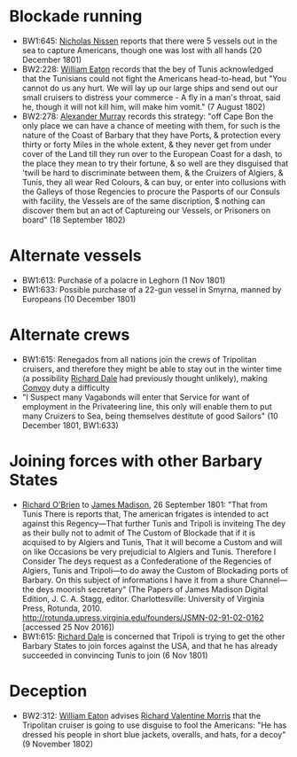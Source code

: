 # Blockade running
- BW1:645: [Nicholas Nissen]() reports that there were 5 vessels out in the sea to capture Americans, though one was lost with all hands (20 December 1801)
- BW2:228: [William Eaton]() records that the bey of Tunis acknowledged that the Tunisians could not fight the Americans head-to-head, but "You cannot do us any hurt. We will lay up our large ships and send out our small cruisers to distress your commerce - A fly in a man's throat, said he, though it will not kill him, will make him vomit." (7 August 1802)
- BW2:278: [Alexander Murray]() records this strategy: "off Cape Bon the only place we can have a chance of meeting with them, for such is the nature of the Coast of Barbary that they have Ports, & protection every thirty or forty Miles in the whole extent, & they never get from under cover of the Land till they run over to the European Coast for a dash, to the place they mean to try their fortune, & so well are they disguised that 'twill be hard to discriminate between them, & the Cruizers of Algiers, & Tunis, they all wear Red Colours, & can buy, or enter into collusions with the Galleys of those Regencies to procure the Pasports of our Consuls with facility, the Vessels are of the same discription, $ nothing can discover them but an act of Captureing our Vessels, or Prisoners on
board" (18 September 1802)


# Alternate vessels
- BW1:613: Purchase of a polacre in Leghorn (1 Nov 1801)
- BW1:633: Possible purchase of a 22-gun vessel in Smyrna, manned by Europeans (10 December 1801)

# Alternate crews
- BW1:615: Renegados from all nations join the crews of Tripolitan cruisers, and therefore they might be able to stay out in the winter time (a possibility [Richard Dale]() had previously thought unlikely), making [Convoy]() duty a difficulty
- "I Suspect many Vagabonds will enter that Service for want of employment in the Privateering line, this only will enable them to put many Cruizers to Sea, being themselves destitute of good Sailors" (10 December 1801, BW1:633)

# Joining forces with other Barbary States
- [Richard O'Brien]() to [James Madison](), 26 September 1801: "That from Tunis There is reports that, The american frigates is intended to act against this Regency—That further Tunis and Tripoli is inviteing The dey as their bully not to admit of The Custom of Blockade that if it is acquised to by Algiers and Tunis, That it will become a Custom and will on like Occasions be very prejudicial to Algiers and Tunis. Therefore I Consider The deys request as a Confederatione of the Regencies of Algiers, Tunis and Tripoli—to do away the Custom of Blockading ports of Barbary. On this subject of informations I have it from a shure Channel— the deys moorish secretary" (The Papers of James Madison Digital Edition, J. C. A. Stagg, editor. Charlottesville: University of Virginia Press, Rotunda, 2010. http://rotunda.upress.virginia.edu/founders/JSMN-02-91-02-0162 [accessed 25 Nov 2016])
- BW1:615: [Richard Dale]() is concerned that Tripoli is trying to get the other Barbary States to join forces against the USA, and that he has already succeeded in convincing Tunis to join (6 Nov 1801)

# Deception
- BW2:312: [William Eaton]() advises [Richard Valentine Morris]() that the Tripolitan cruiser is going to use disguise to fool the Americans: "He has dressed his people in short blue jackets, overalls, and hats, for a decoy" (9 November 1802)